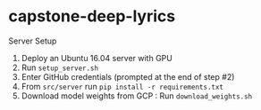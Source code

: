 # capstone-deep-lyrics

Server Setup

1. Deploy an Ubuntu 16.04 server with GPU
2. Run `setup_server.sh`
3. Enter GitHub credentials (prompted at the end of step #2)
4. From `src/server` run `pip install -r requirements.txt`
5. Download model weights from GCP : Run `download_weights.sh`

